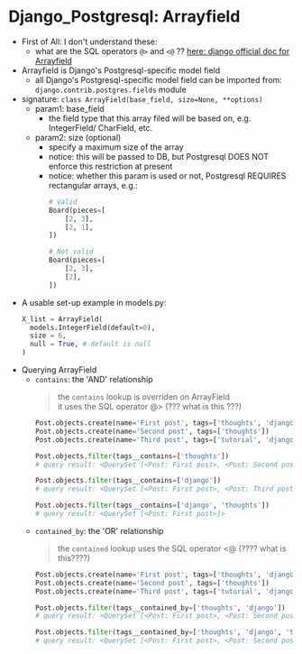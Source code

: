 # Django_Postgresql: Arrayfield
- First of All: I don't understand these:  
  - what are the SQL operators `@>` and `<@` ??
[here: django official doc for Arrayfield](https://docs.djangoproject.com/en/3.0/ref/contrib/postgres/fields/#postgresql-specific-model-fields)  
- Arrayfield is Django's Postgresql-specific model field  
  - all Django's Postgresql-specific model field can be imported from:  
    `django.contrib.postgres.fields` module  
- signature: `class ArrayField(base_field, size=None, **options)`  
  - param1: base_field  
    - the field type that this array filed will be based on, e.g. IntegerField/ CharField, etc.  
  - param2: size (optional)  
    - specify a maximum size of the array  
    - notice: this will be passed to DB, but Postgresql DOES NOT enforce this restriction at present 
    - notice: whether this param is used or not, Postgresql REQUIRES rectangular arrays, e.g.:  
      ```python
      # Valid
      Board(pieces=[
          [2, 3],
          [2, 1],
      ])

      # Not valid
      Board(pieces=[
          [2, 3],
          [2],
      ])
      ```
- A usable set-up example in models.py:
  ```python
  X_list = ArrayField(
    models.IntegerField(default=0),
    size = 6,
    null = True, # default is null
  )
  ```
- Querying ArrayField
  - `contains`: the 'AND' relationship
    > the `contains` lookup is overriden on ArrayField  
    > it uses the SQL operator @> (??? what is this ???)  
    ```python
    Post.objects.create(name='First post', tags=['thoughts', 'django'])
    Post.objects.create(name='Second post', tags=['thoughts'])
    Post.objects.create(name='Third post', tags=['tutorial', 'django'])
    
    Post.objects.filter(tags__contains=['thoughts'])
    # query result: <QuerySet [<Post: First post>, <Post: Second post>]>
    
    Post.objects.filter(tags__contains=['django'])
    # query result: <QuerySet [<Post: First post>, <Post: Third post>]>
    
    Post.objects.filter(tags__contains=['django', 'thoughts'])
    # query result: <QuerySet [<Post: First post>]>
    ```
  - `contained_by`: the 'OR' relationship
    > the `contained` lookup uses the SQL operator <@ (???? what is this????)
    ```python
    Post.objects.create(name='First post', tags=['thoughts', 'django'])
    Post.objects.create(name='Second post', tags=['thoughts'])
    Post.objects.create(name='Third post', tags=['tutorial', 'django'])
    
    Post.objects.filter(tags__contained_by=['thoughts', 'django'])
    # query result: <QuerySet [<Post: First post>, <Post: Second post>]>
    
    Post.objects.filter(tags__contained_by=['thoughts', 'django', 'tutorial'])
    # query result: <QuerySet [<Post: First post>, <Post: Second post>, <Post: Third post>]>
    ```
     
